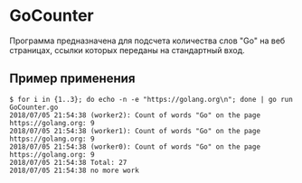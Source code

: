 # GoCounter

Программа предназначена для подсчета количества слов "Go"
на веб страницах, ссылки которых переданы на стандартный вход.


## Пример применения

```
$ for i in {1..3}; do echo -n -e "https://golang.org\n"; done | go run GoCounter.go
2018/07/05 21:54:38 (worker2): Count of words "Go" on the page https://golang.org: 9
2018/07/05 21:54:38 (worker1): Count of words "Go" on the page https://golang.org: 9
2018/07/05 21:54:38 (worker0): Count of words "Go" on the page https://golang.org: 9
2018/07/05 21:54:38 Total: 27
2018/07/05 21:54:38 no more work
```